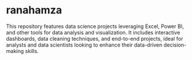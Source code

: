 # ranahamza
This repository features data science projects leveraging Excel, Power BI, and other tools for data analysis and visualization. It includes interactive dashboards, data cleaning techniques, and end-to-end projects, ideal for analysts and data scientists looking to enhance their data-driven decision-making skills.
